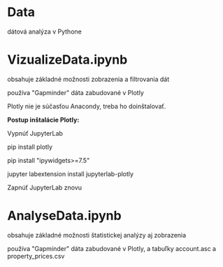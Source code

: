 # Data
dátová analýza v Pythone


# VizualizeData.ipynb

obsahuje základné možnosti zobrazenia a filtrovania dát

používa "Gapminder" dáta zabudované v Plotly

Plotly nie je súčasťou Anacondy, treba ho doinštalovať.


**Postup inštalácie Plotly:**

Vypnúť JupyterLab

pip install plotly

pip install "ipywidgets>=7.5"

jupyter labextension install jupyterlab-plotly

Zapnúť JupyterLab znovu


# AnalyseData.ipynb

obsahuje základné možnosti štatistickej analýzy aj zobrazenia

používa "Gapminder" dáta zabudované v Plotly, a tabuľky account.asc a property_prices.csv
